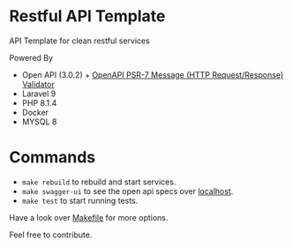 # Restful API Template

API Template for clean restful services

Powered By
- Open API (3.0.2) + [OpenAPI PSR-7 Message (HTTP Request/Response) Validator](https://github.com/thephpleague/openapi-psr7-validator)
- Laravel 9
- PHP 8.1.4
- Docker
- MYSQL 8

# Commands
- `make rebuild` to rebuild and start services.
- `make swagger-ui` to see the open api specs over [localhost](http://localhost:8081).
- `make test` to start running tests.

Have a look over [Makefile](https://github.com/omarfawzi/Restful-API-Template/blob/main/Makefile) for more options.

Feel free to contribute.
